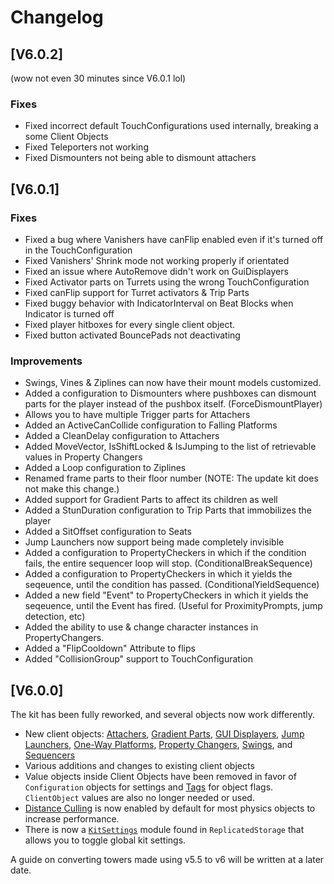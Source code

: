 # Changelog

## [V6.0.2]

(wow not even 30 minutes since V6.0.1 lol)

### Fixes

- Fixed incorrect default TouchConfigurations used internally, breaking a some
    Client Objects
- Fixed Teleporters not working
- Fixed Dismounters not being able to dismount attachers

## [V6.0.1]

### Fixes

- Fixed a bug where Vanishers have canFlip enabled even if it's turned off in
    the TouchConfiguration
- Fixed Vanishers' Shrink mode not working properly if orientated
- Fixed an issue where AutoRemove didn't work on GuiDisplayers
- Fixed Activator parts on Turrets using the wrong TouchConfiguration
- Fixed canFlip support for Turret activators & Trip Parts
- Fixed buggy behavior with IndicatorInterval on Beat Blocks when Indicator is
    turned off
- Fixed player hitboxes for every single client object.
- Fixed button activated BouncePads not deactivating

### Improvements

- Swings, Vines & Ziplines can now have their mount models customized.
- Added a configuration to Dismounters where pushboxes can dismount parts for
    the player instead of the pushbox itself. (ForceDismountPlayer)
- Allows you to have multiple Trigger parts for Attachers
- Added an ActiveCanCollide configuration to Falling Platforms
- Added a CleanDelay configuration to Attachers
- Added MoveVector, IsShiftLocked & IsJumping to the list of retrievable values
    in Property Changers
- Added a Loop configuration to Ziplines
- Renamed frame parts to their floor number
    (NOTE: The update kit does not make this change.)
- Added support for Gradient Parts to affect its children as well
- Added a StunDuration configuration to Trip Parts that immobilizes the player
- Added a SitOffset configuration to Seats
- Jump Launchers now support being made completely invisible
- Added a configuration to PropertyCheckers in which if the condition fails,
    the entire sequencer loop will stop. (ConditionalBreakSequence)
- Added a configuration to PropertyCheckers in which it yields the seqeuence,
    until the condition has passed. (ConditionalYieldSequence)
- Added a new field "Event" to PropertyCheckers in which it yields the seqeuence,
    until the Event has fired. (Useful for ProximityPrompts, jump detection, etc)
- Added the ability to use & change character instances in PropertyChangers.
- Added a "FlipCooldown" Attribute to flips
- Added "CollisionGroup" support to TouchConfiguration

## [V6.0.0]

The kit has been fully reworked, and several objects now work differently.

* New client objects:
[Attachers](https://etohgame.github.io/kit/docs/client-objects/attachers),
[Gradient Parts](https://etohgame.github.io/kit/docs/client-objects/gradient-parts),
[GUI Displayers](https://etohgame.github.io/kit/docs/client-objects/gui-displayers), <!-- change link later -->
[Jump Launchers](https://etohgame.github.io/kit/docs/client-objects/jump-launchers),
[One-Way Platforms](https://etohgame.github.io/kit/docs/client-objects/one-way-platforms),
[Property Changers](https://etohgame.github.io/kit/docs/client-objects/property-changers),
[Swings](https://etohgame.github.io/kit/docs/client-objects/swings),
and [Sequencers](https://etohgame.github.io/kit/docs/client-objects/sequencers)
* Various additions and changes to existing client objects
* Value objects inside Client Objects have been removed in favor of `Configuration` objects for settings and [Tags](https://etohgame.github.io/kit/docs/misc#object-tags) for object flags. `ClientObject` values are also no longer needed or used.
* [Distance Culling](https://etohgame.github.io/kit/docs/client-objects/distance-culling) is now enabled by default for most physics objects to increase performance.
* There is now a [`KitSettings`](https://etohgame.github.io/kit/docs/misc#kit-settings) module found in `ReplicatedStorage` that allows you to toggle global kit settings.

A guide on converting towers made using v5.5 to v6 will be written at a later date.
